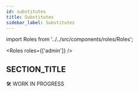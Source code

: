 ```yaml
---
id: substitutes
title: Substitutes
sidebar_label: Substitutes
---
```


import Roles from '../../src/components/roles/Roles';

<Roles roles={['admin']} />

## SECTION_TITLE

🛠 WORK IN PROGRESS
